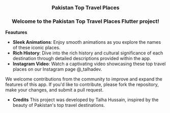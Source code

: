 
<h3 align="center">Pakistan Top Travel Places</h3>

<h3 align="center">Welcome to the Pakistan Top Travel Places Flutter project!</h3>
<strong>Feautures</strong>

- **Sleek Animations**: Enjoy smooth animations as you explore the names of these iconic places.
- **Rich History**: Dive into the rich history and cultural significance of each destination through detailed descriptions provided within the app.
- **Instagram Video**: Watch a captivating video showcasing these top travel places on our Instagram page @_talhadev.

We welcome contributions from the community to improve and expand the features of this app. If you'd like to contribute, please fork the repository, make your changes, and submit a pull request.

- **Credits**
This project was developed by Talha Hussain, inspired by the beauty of Pakistan's top travel destinations.

